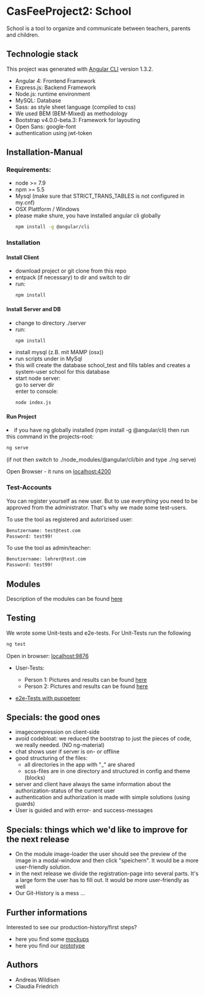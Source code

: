 # CasFeeProject2: School
School is a tool to organize and communicate between teachers, parents and children. 

## Technologie stack
This project was generated with [Angular CLI](https://github.com/angular/angular-cli) version 1.3.2.

- Angular 4: Frontend Framework
- Express.js: Backend Framework
- Node.js: runtime environment
- MySQL: Database
- Sass: as style sheet language (compiled to css)
- We used BEM (BEM-Mixed) as methodology
- Bootstrap v4.0.0-beta.3: Framework for layouting
- Open Sans: google-font
- authentication using jwt-token

## Installation-Manual
<h3>Requirements:</h3>
<ul>
<li> node >= 7.9</li>
<li> npm >= 5.5</li>
<li>Mysql (make sure that STRICT_TRANS_TABLES is not configured in my.cnf)</li>
<li>OSX Plattform / Windows</li>
<li>please make shure, you have installed angular cli globally

```bash
npm install -g @angular/cli
```
  </li>
</ul>
<h3>Installation</h3>
<h4>Install Client</h4>
<ul>
  <li>download project or git clone from this repo</li>
  <li>entpack (if necessary) to dir and switch to dir</li>
  <li>run:</li>
  
  ```bash
  npm install
  ```
  
  </ul>
  <h4>Install Server and DB</h4>
  <ul>
  <li>change to directory ./server </li>
  <li>run: </li>
  
  ```bash
  npm install
  ```
  <li>install mysql (z.B. mit MAMP (osx))
  </li><li>run scripts under in MySql 
  </li><li>this will create the database school_test and fills tables and creates a system-user school for this database
  </li>
  <li>start node server: 
  <br>go to server dir <br>
  enter to console:
  
```bash
node index.js
```

  </ul>
  <h4>Run Project</h4>
  <li>if you have ng globally installed (npm install -g @angular/cli) then run this command in the projects-root:
  
  ```bash
  ng serve
  ```
          
   (if not then switch to ./node_modules/@angular/cli/bin and type ./ng serve)</li>
</ul>

Open Browser - it runs on [localhost:4200](http://localhost:4200/) 

  
<h3>Test-Accounts</h3>
You can register yourself as new user. But to use everything you need to be approved from the administrator. That's why we made some test-users.

To use the tool as registered and autorizised user:

```bash
Benutzername: test@test.com
Password: test99!
```

To use the tool as admin/teacher:
```bash
Benutzername: lehrer@test.com
Password: test99!
```


## Modules
Description of the modules can be found [here](/_01admin-stuff/00_modul-definition.md)

## Testing
We wrote some Unit-tests and e2e-tests. For Unit-Tests run the following
```bash
ng test
```
Open in browser: [localhost:9876](http://localhost:9876/) 


- User-Tests: 
  - Person 1: Pictures and results can be found [here](/_01admin-stuff/04UserTests/User-Test_Jonas.md)
  - Person 2: Pictures and results can be found [here](/_01admin-stuff/04UserTests/User-Test_Lehrerin.md)
  
- [e2e-Tests with puppeteer](/e2e_test_puppeteer)

## Specials: the good ones
 - imagecompression on client-side
 - avoid codebloat: we reduced the bootstrap to just the pieces of code, we really needed. (NO ng-material)
 - chat shows user if server is on- or offline
 - good structuring of the files: 
    - all directories in the app with "_" are shared
    - scss-files are in one directory and structured in config and theme (blocks)
 - server and client have always the same information about the authorization-status of the current user 
 - authentication and authorization is made with simple solutions (using guards)
 - User is guided and with error- and success-messages
 
## Specials: things which we'd like to improve for the next release
 - On the module image-loader the user should see the preview of the image in a modal-window and then click "speichern". It would be a more user-friendly solution.
 - in the next release we divide the registration-page into several parts. It's a large form the user has to fill out. It would be more user-friendly as well
 - Our Git-History is a mess ...

## Further informations
Interested to see our production-history/first steps?
- here you find some [mockups](/_01admin-stuff/01mockups_layout) 
- here you find our [prototype](/_02prototype) 

## Authors
- Andreas Wildisen
- Claudia Friedrich

